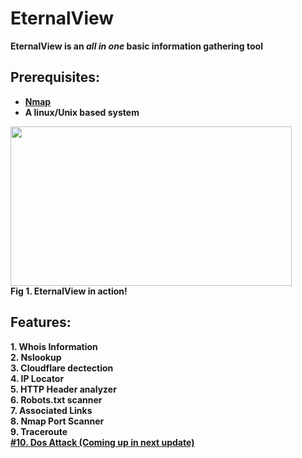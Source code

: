 # EternalView
<b>EternalView is an <i>all in one</i> basic information gathering tool
<br>
  <h2><b>Prerequisites:<br></h2>
  <ul type='1'>
    <li><a href="https://nmap.org/download.html">Nmap</a></li>
    <li>A linux/Unix based system</li>
    </ul>
<img src= "Illuminati/working/illuminati.gif" width ="450" height="255"/><br>
    Fig 1. EternalView in action!       
             
 <h2> Features:</h2>
 1. Whois Information<br>
 2. Nslookup<br>
 3. Cloudflare dectection<br>
 4. IP Locator<br>
 5. HTTP Header analyzer<br>
 6. Robots.txt scanner<br>
 7. Associated Links<br>
 8. Nmap Port Scanner<br>
 9. Traceroute<br>
 <u>#10. Dos Attack (Coming up in next update)</u><br>
